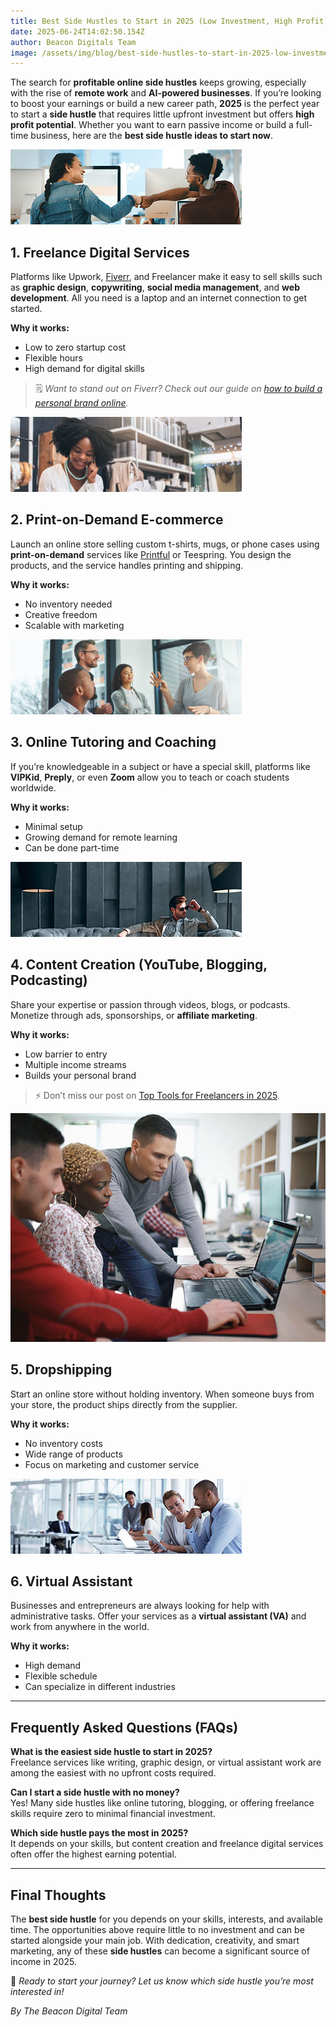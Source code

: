 ```yaml
---
title: Best Side Hustles to Start in 2025 (Low Investment, High Profit)
date: 2025-06-24T14:02:50.154Z
author: Beacon Digitals Team
image: /assets/img/blog/best-side-hustles-to-start-in-2025-low-investment-high-profit-.png
---
```

The search for **profitable online side hustles** keeps growing, especially with the rise of **remote work** and **AI-powered businesses**. If you’re looking to boost your earnings or build a new career path, **2025** is the perfect year to start a **side hustle** that requires little upfront investment but offers **high profit potential**. Whether you want to earn passive income or build a full-time business, here are the **best side hustle ideas to start now**.

![best side hustles to start in 2025](/assets/img/blog/blg2_1.jpg "Freelancing business")

## 1. Freelance Digital Services

Platforms like Upwork, [Fiverr](https://www.fiverr.com/), and Freelancer make it easy to sell skills such as **graphic design**, **copywriting**, **social media management**, and **web development**. All you need is a laptop and an internet connection to get started.

**Why it works:**  

* Low to zero startup cost  
* Flexible hours  
* High demand for digital skills  

> 🗒️ *Want to stand out on Fiverr? Check out our guide on [how to build a personal brand online](#).*

![Best ecommerce business ](/assets/img/blog/blg2_3.jpg "Print-on-Demand E-commerce")

## 2. Print-on-Demand E-commerce

Launch an online store selling custom t-shirts, mugs, or phone cases using **print-on-demand** services like [Printful](https://www.printful.com/) or Teespring. You design the products, and the service handles printing and shipping.

**Why it works:**  

* No inventory needed  
* Creative freedom  
* Scalable with marketing

![Online Tutoring and Coaching](/assets/img/blog/blg2_4.jpg "Online Tutoring and Coaching")

## 3. Online Tutoring and Coaching

If you’re knowledgeable in a subject or have a special skill, platforms like **VIPKid**, **Preply**, or even **Zoom** allow you to teach or coach students worldwide.

**Why it works:**  

* Minimal setup  
* Growing demand for remote learning  
* Can be done part-time

![Share your expertise through videos, blogs, or podcasts. ](/assets/img/blog/blg2_2.jpg " Content Creation (YouTube, Blogging, Podcasting)")

## 4. Content Creation (YouTube, Blogging, Podcasting)

Share your expertise or passion through videos, blogs, or podcasts. Monetize through ads, sponsorships, or **affiliate marketing**.

**Why it works:**  

* Low barrier to entry  
* Multiple income streams  
* Builds your personal brand  

> ⚡ Don’t miss our post on [Top Tools for Freelancers in 2025](#).

![Starting an online store](/assets/img/blog/blg4.jpg "Dropshipping Business")

## 5. Dropshipping

Start an online store without holding inventory. When someone buys from your store, the product ships directly from the supplier.

**Why it works:**  

* No inventory costs  
* Wide range of products  
* Focus on marketing and customer service

![Businesses and entrepreneurs](/assets/img/blog/blg2_5.jpg "virtual assistant (VA)")

## 6. Virtual Assistant

Businesses and entrepreneurs are always looking for help with administrative tasks. Offer your services as a **virtual assistant (VA)** and work from anywhere in the world.

**Why it works:**  

* High demand  
* Flexible schedule  
* Can specialize in different industries

- - -

## Frequently Asked Questions (FAQs)

**What is the easiest side hustle to start in 2025?**\
Freelance services like writing, graphic design, or virtual assistant work are among the easiest with no upfront costs required.

**Can I start a side hustle with no money?**\
Yes! Many side hustles like online tutoring, blogging, or offering freelance skills require zero to minimal financial investment.

**Which side hustle pays the most in 2025?**\
It depends on your skills, but content creation and freelance digital services often offer the highest earning potential.

- - -

## Final Thoughts

The **best side hustle** for you depends on your skills, interests, and available time. The opportunities above require little to no investment and can be started alongside your main job. With dedication, creativity, and smart marketing, any of these **side hustles** can become a significant source of income in 2025.

🚀 *Ready to start your journey? Let us know which side hustle you’re most interested in!*

*By The Beacon Digital Team*